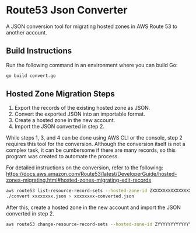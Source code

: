 # Route53 Json Converter

A JSON conversion tool for migrating hosted zones in AWS Route 53 to another account.

## Build Instructions
Run the following command in an environment where you can build Go:

```bash
go build convert.go
```

## Hosted Zone Migration Steps

1. Export the records of the existing hosted zone as JSON.
2. Convert the exported JSON into an importable format.
3. Create a hosted zone in the new account.
4. Import the JSON converted in step 2.

While steps 1, 3, and 4 can be done using AWS CLI or the console, step 2 requires this tool for the conversion. Although the conversion itself is not a complex task, it can be cumbersome if there are many records, so this program was created to automate the process.

For detailed instructions on the conversion, refer to the following:
https://docs.aws.amazon.com/Route53/latest/DeveloperGuide/hosted-zones-migrating.html#hosted-zones-migrating-edit-records

```bash
aws route53 list-resource-record-sets --hosted-zone-id ZXXXXXXXXXXXXXXXXXXX > xxxxxxxx.json
./convert xxxxxxxx.json > xxxxxxxx-converted.json
```

After this, create a hosted zone in the new account and import the JSON converted in step 2.

```bash
aws route53 change-resource-record-sets --hosted-zone-id ZYYYYYYYYYYYYYYYYYYYY --change-batch file://xxxxxxxx-converted.json
```